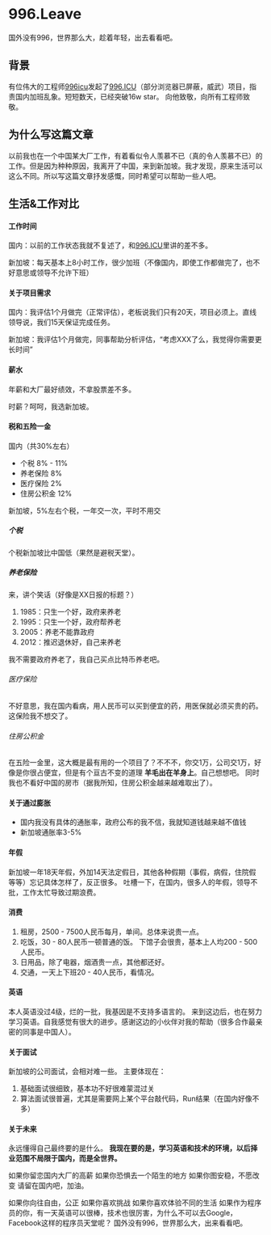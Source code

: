 # 996.Leave

国外没有996，世界那么大，趁着年轻，出去看看吧。

## 背景

有位伟大的工程师[996icu](https://github.com/996icu)发起了[996.ICU](https://github.com/996icu/996.ICU)（部分浏览器已屏蔽，威武）项目，指责国内加班乱象。短短数天，已经突破16w star。
向他致敬，向所有工程师致敬。

## 为什么写这篇文章

以前我也在一个中国某大厂工作，有着看似令人羡慕不已（真的令人羡慕不已）的工作。但是因为种种原因，我离开了中国，来到新加坡。我才发现，原来生活可以这么不同。所以写这篇文章抒发感慨，同时希望可以帮助一些人吧。

## 生活&工作对比

#### 工作时间

国内：以前的工作状态我就不复述了，和[996.ICU](https://github.com/996icu/996.ICU)里讲的差不多。

新加坡：每天基本上8小时工作，很少加班（不像国内，即使工作都做完了，也不好意思或领导不允许下班）

#### 关于项目需求

国内：我评估1个月做完（正常评估），老板说我们只有20天，项目必须上。直线领导说，我们15天保证完成任务。

新加坡：我评估1个月做完，同事帮助分析评估，“考虑XXX了么，我觉得你需要更长时间”

#### 薪水

年薪和大厂最好绩效，不拿股票差不多。

时薪？呵呵，我选新加坡。

#### 税和五险一金

国内（共30%左右）
  * 个税 8% - 11%
  * 养老保险 8%
  * 医疗保险 2%
  * 住房公积金 12%
  
新加坡，5%左右个税，一年交一次，平时不用交

##### 个税

个税新加坡比中国低（果然是避税天堂）。

##### 养老保险

来，讲个笑话（好像是XX日报的标题？）

1. 1985：只生一个好，政府来养老
2. 1995：只生一个好，政府帮养老
3. 2005：养老不能靠政府
4. 2012：推迟退休好，自己来养老

我不需要政府养老了，我自己买点比特币养老吧。

###### 医疗保险

不好意思，我在国内看病，用人民币可以买到便宜的药，用医保就必须买贵的药。这保险我不想交了。

###### 住房公积金
在五险一金里，这大概是最有用的一个项目了？不不不，你交1万，公司交1万，好像是你很占便宜，但是有个亘古不变的道理 **羊毛出在羊身上**。自己想想吧。
同时我也不看好中国的房市（据我所知，住房公积金越来越难取出了）。

#### 关于通过膨胀
  * 国内我没有具体的通胀率，政府公布的我不信，我就知道钱越来越不值钱
  * 新加坡通胀率3-5%
  
#### 年假

新加坡一年18天年假，外加14天法定假日，其他各种假期（事假，病假，住院假等等）忘记具体怎样了，反正很多。
吐槽一下，在国内，很多人的年假，领导不批，工作太忙导致过期浪费。
  
#### 消费

1. 租房，2500 - 7500人民币每月，单间。总体来说贵一点。
2. 吃饭，30 - 80人民币一顿普通的饭。 下馆子会很贵，基本上人均200 - 500人民币。
3. 日用品，除了电器，烟酒贵一点，其他都还好。
5. 交通，一天上下班20 - 40人民币，看情况。

#### 英语

本人英语没过4级，烂的一批，我基因是不支持多语言的。 来到这边后，也在努力学习英语。自我感觉有很大的进步。感谢这边的小伙伴对我的帮助（很多合作最亲密的同事是中国人）。

#### 关于面试

新加坡的公司面试，会相对难一些。
主要体现在：
1. 基础面试很细致，基本功不好很难蒙混过关
2. 算法面试很普遍，尤其是需要网上某个平台敲代码，Run结果（在国内好像不多）

#### 关于未来

永远懂得自己最终要的是什么。
**我现在要的是，学习英语和技术的环境，以后择业范围不局限于国内，而是全世界。**

如果你留恋国内大厂的高薪
如果你恐惧去一个陌生的地方
如果你图安稳，不愿改变
请留在国内吧，加油。

如果你向往自由，公正
如果你喜欢挑战
如果你喜欢体验不同的生活
如果作为程序员的你，有一天英语可以很棒，技术也很厉害，为什么不可以去Google，Facebook这样的程序员天堂呢？
国外没有996，世界那么大，出来看看吧。
